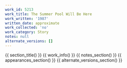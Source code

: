 ```yaml
---
work_id: 5213
work_title: The Summer Pool Will Be Here
work_written: '1987'
written_date: approximate
work_collected: 'no'
work_category: Story
notes: null
alternate_versions: []
---
```


{{ section_title() }}
{{ work_info() }}
{{ notes_section() }}
{{ appearances_section() }}
{{ alternate_versions_section() }}